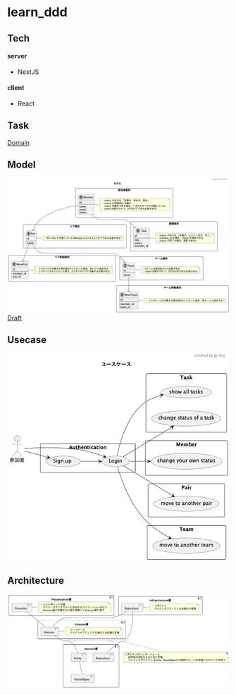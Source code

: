 # learn_ddd

## Tech
#### server
- NestJS  

#### client
- React

## Task
[Domain](https://airtable.com/appPxhCPFYGqqN9YU/tblVlFr2q4lIqDKYc/viwX8r6DpCRp80swL/recZs7kxeZqeZlph6?blocks=hide)
## Model
![image](./docs/model.png)
[Draft](https://www.figma.com/file/tElrBijupEOvtdxXNUSuEi/PrAha-Model?node-id=0%3A1)

## Usecase
![image](./docs/usecase.png)

## Architecture
![image](./docs/architecture.png)